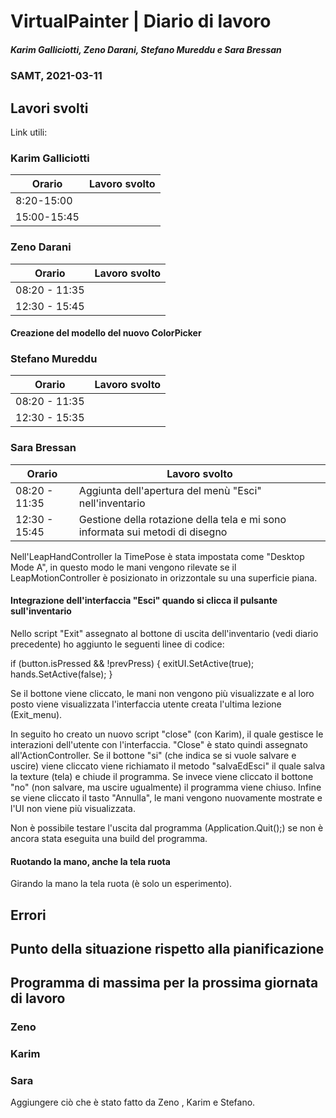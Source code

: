 # VirtualPainter | Diario di lavoro
##### Karim Galliciotti, Zeno Darani, Stefano Mureddu e Sara Bressan
### SAMT, 2021-03-11

## Lavori svolti

Link utili:


### Karim Galliciotti


|Orario        |Lavoro svolto                 |
|--------------|------------------------------|
|8:20-15:00| |
|15:00-15:45| |

### Zeno Darani


|Orario        |Lavoro svolto                 |
|--------------|------------------------------|
|08:20 - 11:35 | |
|12:30 - 15:45 | |

#### Creazione del modello del nuovo ColorPicker


### Stefano Mureddu


|Orario        |Lavoro svolto                 |
|--------------|------------------------------|
|08:20 - 11:35 ||
|12:30 - 15:35 ||


### Sara Bressan


|Orario        |Lavoro svolto                 |
|--------------|------------------------------|
|08:20 - 11:35 | Aggiunta dell'apertura del menù "Esci" nell'inventario |
|12:30 - 15:45 | Gestione della rotazione della tela e mi sono informata sui metodi di disegno|

Nell'LeapHandController la TimePose è stata impostata come "Desktop Mode A", in questo modo le mani 
vengono rilevate se il LeapMotionController è posizionato in orizzontale su una superficie piana.

#### Integrazione dell'interfaccia "Esci" quando si clicca il pulsante sull'inventario
Nello script "Exit" assegnato al bottone di uscita dell'inventario (vedi diario precedente)
ho aggiunto le seguenti linee di codice:

if (button.isPressed && !prevPress)
{
    exitUI.SetActive(true);
    hands.SetActive(false);
}

Se il bottone viene cliccato, le mani non vengono più visualizzate e al loro posto viene 
visualizzata l'interfaccia utente creata l'ultima lezione (Exit_menu).

In seguito ho creato un nuovo script "close" (con Karim), il quale gestisce le interazioni dell'utente con l'interfaccia.
"Close" è stato quindi assegnato all'ActionController.
Se il bottone "si" (che indica se si vuole salvare e uscire) viene cliccato viene richiamato il metodo "salvaEdEsci" il quale salva la texture (tela) e chiude il programma.
Se invece viene cliccato il bottone "no" (non salvare, ma uscire ugualmente) il programma viene chiuso.
Infine se viene cliccato il tasto "Annulla", le mani vengono nuovamente mostrate e l'UI non viene più visualizzata.

Non è possibile testare l'uscita dal programma (Application.Quit();) se non è ancora stata eseguita una build del programma.

#### Ruotando la mano, anche la tela ruota

Girando la mano la tela ruota (è solo un esperimento).

## Errori


##  Punto della situazione rispetto alla pianificazione



## Programma di massima per la prossima giornata di lavoro
### Zeno


### Karim


### Sara
Aggiungere ciò che è stato fatto da Zeno , Karim e Stefano.
